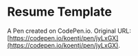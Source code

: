 # Resume Template

A Pen created on CodePen.io. Original URL: [https://codepen.io/koentj/pen/jyLxGX](https://codepen.io/koentj/pen/jyLxGX).

